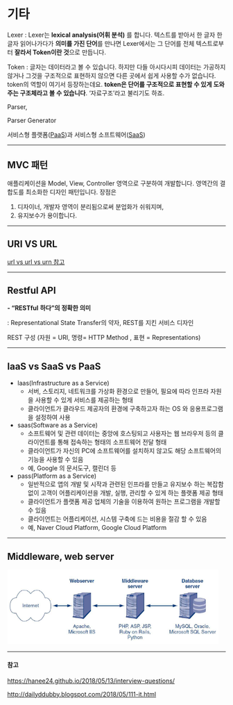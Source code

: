 # 기타

Lexer : Lexer는 **lexical analysis(어휘 분석)** 를 합니다.
텍스트를 받아서 한 글자 한 글자 읽어나가다가 **의미를 가진 단어**를 만나면 Lexer에서는 그 단어를 전체 텍스트로부터 **잘라서 Token이란 것**으로 만듭니다. 

Token : 글자는 데이터라고 볼 수 있습니다. 하지만 다들 아시다시피 데이터는 가공하지 않거나 그것을 구조적으로 표현하지 않으면 다른 곳에서 쉽게 사용할 수가 없습니다. token의 역할이 여기서 등장하는데요. **token은 단어를 구조적으로 표현할 수 있게 도와주는 구조체라고 볼 수 있습니다**. ‘자료구조’라고 불리기도 하죠.

Parser, 

Parser Generator

서비스형 플랫폼([PaaS](https://namu.wiki/w/PaaS))과 서비스형 소프트웨어([SaaS](https://namu.wiki/w/SaaS)) 

---

## MVC 패턴


애플리케이션을 Model, View, Controller 영역으로 구분하여 개발합니다. 영역간의 결합도를 최소화한 디자인 패턴입니다. 장점은

1. 디자이너, 개발자 영역이 분리됨으로써 분업화가 쉬워지며,
2. 유지보수가 용이합니다.

---

## URI VS URL



[url vs url vs urn 참고]([https://velog.io/@pa324/%EA%B0%9C%EB%B0%9C%EC%83%81%EC%8B%9D-URI-URL-%EC%B0%A8%EC%9D%B4-%EC%A0%95%EB%A6%AC](https://velog.io/@pa324/개발상식-URI-URL-차이-정리))



---

## Restful API

**- “RESTful** **하다”의 정확한 의미**

 : Representational State Transfer의 약자, REST를 지킨 서비스 디자인

 REST 구성 (자원 = URI, 명령= HTTP Method , 표현 = Representations)

---

## laaS vs SaaS vs PaaS

- laas(Infrastructure as a Service) 
  - 서버, 스토리지, 네트워크를 가상화 환경으로 만들어, 필요에 따라 인프라 자원을 사용할 수 있게 서비스를 제공하는 형태
  - 클라이언트가 클라우드 제공자의 환경에 구축하고자 하는 OS 와 응용프로그램을 설정하여 사용
- saas(Software as a Service)
  - 소프트웨어 및 관련 데이터는 중앙에 호스팅되고 사용자는 웹 브라우저 등의 클라이언트를 통해 접속하는 형태의 소프트웨어 전달 형태
  - 클라이언트가 자신의 PC에 소프트웨어를 설치하지 않고도 해당 소프트웨어의 기능을 사용할 수 있음
  - 예, Google 의 문서도구, 캘린더 등
- pass(Platform as a Service)
  - 일반적으로 앱의 개발 및 시작과 관련된 인프라를 만들고 유지보수 하는 복잡함 없이 고객이 어플리케이션을 개발, 실행, 관리할 수 있게 하는 플랫폼 제공 형태
  - 클라이언트가 플랫폼 제공 업체의 기술을 이용하여 원하는 프로그램을 개발할 수 있음
  - 클라이언트는 어플리케이션, 시스템 구축에 드는 비용을 절감 할 수 있음
  - 예, Naver Cloud Platform, Google Cloud Platform

---

## Middleware, web server

<img src=".\images\middleware.png" alt="middleware" style="zoom:70%;" />





---





#### 참고

https://hanee24.github.io/2018/05/13/interview-questions/

http://dailyddubby.blogspot.com/2018/05/111-it.html